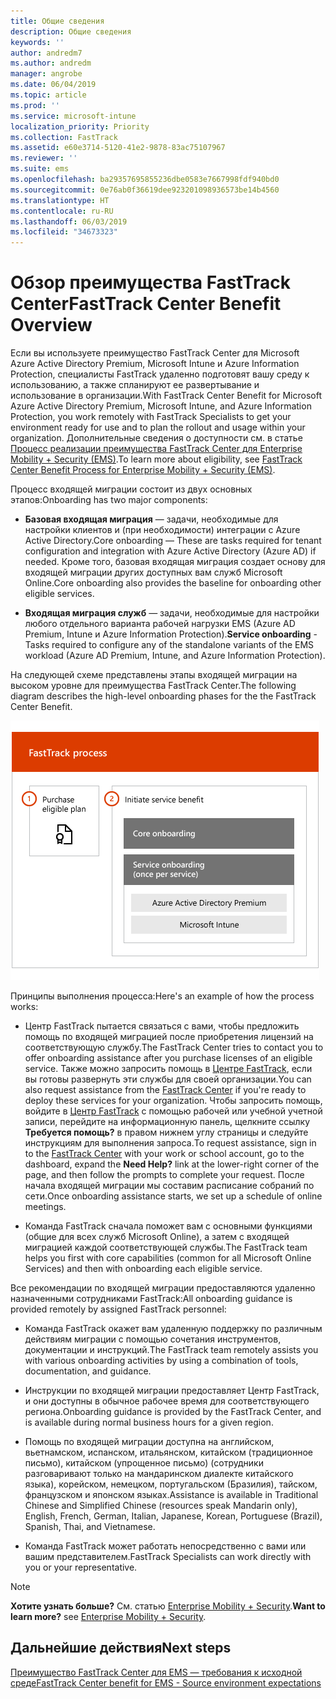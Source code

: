 ```yaml
---
title: Общие сведения
description: Общие сведения
keywords: ''
author: andredm7
ms.author: andredm
manager: angrobe
ms.date: 06/04/2019
ms.topic: article
ms.prod: ''
ms.service: microsoft-intune
localization_priority: Priority
ms.collection: FastTrack
ms.assetid: e60e3714-5120-41e2-9878-83ac75107967
ms.reviewer: ''
ms.suite: ems
ms.openlocfilehash: ba29357695855236dbe0583e7667998fdf940bd0
ms.sourcegitcommit: 0e76ab0f36619dee923201098936573be14b4560
ms.translationtype: HT
ms.contentlocale: ru-RU
ms.lasthandoff: 06/03/2019
ms.locfileid: "34673323"
---
```

# <a name="fasttrack-center-benefit-overview"></a><span data-ttu-id="8cb1f-103">Обзор преимущества FastTrack Center</span><span class="sxs-lookup"><span data-stu-id="8cb1f-103">FastTrack Center Benefit Overview</span></span>

<span data-ttu-id="8cb1f-104">Если вы используете преимущество FastTrack Center для Microsoft Azure Active Directory Premium, Microsoft Intune и Azure Information Protection, специалисты FastTrack удаленно подготовят вашу среду к использованию, а также спланируют ее развертывание и использование в организации.</span><span class="sxs-lookup"><span data-stu-id="8cb1f-104">With FastTrack Center Benefit for Microsoft Azure Active Directory Premium, Microsoft Intune, and Azure Information Protection, you work remotely with FastTrack Specialists to get your environment ready for use and to plan the rollout and usage within your organization.</span></span> <span data-ttu-id="8cb1f-105">Дополнительные сведения о доступности см. в статье [Процесс реализации преимущества FastTrack Center для Enterprise Mobility + Security (EMS)](EMS-fasttrack-process.md).</span><span class="sxs-lookup"><span data-stu-id="8cb1f-105">To learn more about eligibility, see [FastTrack Center Benefit Process for Enterprise Mobility + Security (EMS)](EMS-fasttrack-process.md).</span></span>

<span data-ttu-id="8cb1f-106">Процесс входящей миграции состоит из двух основных этапов:</span><span class="sxs-lookup"><span data-stu-id="8cb1f-106">Onboarding has two major components:</span></span>

-   <span data-ttu-id="8cb1f-107">**Базовая входящая миграция** — задачи, необходимые для настройки клиентов и (при необходимости) интеграции с Azure Active Directory.</span><span class="sxs-lookup"><span data-stu-id="8cb1f-107">Core onboarding — These are tasks required for tenant configuration and integration with Azure Active Directory (Azure AD) if needed.</span></span> <span data-ttu-id="8cb1f-108">Кроме того, базовая входящая миграция создает основу для входящей миграции других доступных вам служб Microsoft Online.</span><span class="sxs-lookup"><span data-stu-id="8cb1f-108">Core onboarding also provides the baseline for onboarding other eligible services.</span></span>

-   <span data-ttu-id="8cb1f-109">**Входящая миграция служб** — задачи, необходимые для настройки любого отдельного варианта рабочей нагрузки EMS (Azure AD Premium, Intune и Azure Information Protection).</span><span class="sxs-lookup"><span data-stu-id="8cb1f-109">**Service onboarding** - Tasks required to configure any of the standalone variants of the EMS workload (Azure AD Premium, Intune, and Azure Information Protection).</span></span>

<span data-ttu-id="8cb1f-110">На следующей схеме представлены этапы входящей миграции на высоком уровне для преимущества FastTrack Center.</span><span class="sxs-lookup"><span data-stu-id="8cb1f-110">The following diagram describes the high-level onboarding phases for the the FastTrack Center Benefit.</span></span>

![Этапы входящей миграции на высоком уровне с использованием преимущества FastTrack Center](./media/ft-onboarding-process.png)

<span data-ttu-id="8cb1f-112">Принципы выполнения процесса:</span><span class="sxs-lookup"><span data-stu-id="8cb1f-112">Here's an example of how the process works:</span></span>

- <span data-ttu-id="8cb1f-113">Центр FastTrack пытается связаться с вами, чтобы предложить помощь по входящей миграцией после приобретения лицензий на соответствующую службу.</span><span class="sxs-lookup"><span data-stu-id="8cb1f-113">The FastTrack Center tries to contact you to offer onboarding assistance after you purchase licenses of an eligible service.</span></span> <span data-ttu-id="8cb1f-114">Также можно запросить помощь в [Центре FastTrack](https://go.microsoft.com/fwlink/?linkid=780698), если вы готовы развернуть эти службы для своей организации.</span><span class="sxs-lookup"><span data-stu-id="8cb1f-114">You can also request assistance from the [FastTrack Center](https://go.microsoft.com/fwlink/?linkid=780698) if you're ready to deploy these services for your organization.</span></span> <span data-ttu-id="8cb1f-115">Чтобы запросить помощь, войдите в [Центр FastTrack](https://go.microsoft.com/fwlink/?linkid=780698) с помощью рабочей или учебной учетной записи, перейдите на информационную панель, щелкните ссылку **Требуется помощь?** в правом нижнем углу страницы и следуйте инструкциям для выполнения запроса.</span><span class="sxs-lookup"><span data-stu-id="8cb1f-115">To request assistance, sign in to the [FastTrack Center](https://go.microsoft.com/fwlink/?linkid=780698) with your work or school account, go to the dashboard, expand the **Need Help?** link at the lower-right corner of the page, and then follow the prompts to complete your request.</span></span> <span data-ttu-id="8cb1f-116">После начала входящей миграции мы составим расписание собраний по сети.</span><span class="sxs-lookup"><span data-stu-id="8cb1f-116">Once onboarding assistance starts, we set up a schedule of online meetings.</span></span>

-   <span data-ttu-id="8cb1f-117">Команда FastTrack сначала поможет вам с основными функциями (общие для всех служб Microsoft Online), а затем с входящей миграцией каждой соответствующей службы.</span><span class="sxs-lookup"><span data-stu-id="8cb1f-117">The FastTrack team helps you first with core capabilities (common for all Microsoft Online Services) and then with onboarding each eligible service.</span></span>

<span data-ttu-id="8cb1f-118">Все рекомендации по входящей миграции предоставляются удаленно назначенными сотрудниками FastTrack:</span><span class="sxs-lookup"><span data-stu-id="8cb1f-118">All onboarding guidance is provided remotely by assigned FastTrack personnel:</span></span>

-   <span data-ttu-id="8cb1f-119">Команда FastTrack окажет вам удаленную поддержку по различным действиям миграции с помощью сочетания инструментов, документации и инструкций.</span><span class="sxs-lookup"><span data-stu-id="8cb1f-119">The FastTrack team remotely assists you with various onboarding activities by using a combination of tools, documentation, and guidance.</span></span>

-   <span data-ttu-id="8cb1f-120">Инструкции по входящей миграции предоставляет Центр FastTrack, и они доступны в обычное рабочее время для соответствующего региона.</span><span class="sxs-lookup"><span data-stu-id="8cb1f-120">Onboarding guidance is provided by the FastTrack Center, and is available during normal business hours for a given region.</span></span>

-   <span data-ttu-id="8cb1f-121">Помощь по входящей миграции доступна на английском, вьетнамском, испанском, итальянском, китайском (традиционное письмо), китайском (упрощенное письмо) (сотрудники разговаривают только на мандаринском диалекте китайского языка), корейском, немецком, португальском (Бразилия), тайском, французском и японском языках.</span><span class="sxs-lookup"><span data-stu-id="8cb1f-121">Assistance is available in Traditional Chinese and Simplified Chinese (resources speak Mandarin only), English, French, German, Italian, Japanese, Korean, Portuguese (Brazil), Spanish, Thai, and Vietnamese.</span></span>

-   <span data-ttu-id="8cb1f-122">Команда FastTrack может работать непосредственно с вами или вашим представителем.</span><span class="sxs-lookup"><span data-stu-id="8cb1f-122">FastTrack Specialists can work directly with you or your representative.</span></span>

> [!NOTE]
> <span data-ttu-id="8cb1f-123">**Хотите узнать больше?** См. статью [Enterprise Mobility + Security](https://www.microsoft.com/cloud-platform/enterprise-mobility).</span><span class="sxs-lookup"><span data-stu-id="8cb1f-123">**Want to learn more?** see [Enterprise Mobility + Security](https://www.microsoft.com/cloud-platform/enterprise-mobility).</span></span>

## <a name="next-steps"></a><span data-ttu-id="8cb1f-124">Дальнейшие действия</span><span class="sxs-lookup"><span data-stu-id="8cb1f-124">Next steps</span></span>

[<span data-ttu-id="8cb1f-125">Преимущество FastTrack Center для EMS — требования к исходной среде</span><span class="sxs-lookup"><span data-stu-id="8cb1f-125">FastTrack Center benefit for EMS - Source environment expectations</span></span>](EMS-source-environment-expectations.md)
